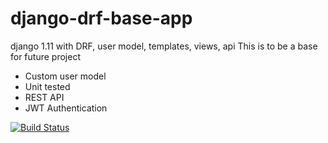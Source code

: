 # django-drf-base-app
django 1.11 with DRF, user model, templates, views, api
This is to be a base for future project
* Custom user model
* Unit tested
* REST API
* JWT Authentication

[![Build Status](https://travis-ci.org/spiralsyzygy/django-drf-base-app.svg?branch=master)](https://travis-ci.org/spiralsyzygy/django-drf-base-app)
